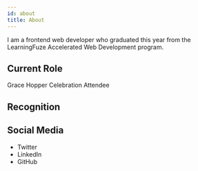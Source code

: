 ```yaml
---
id: about
title: About
---
```



I am a frontend web developer who graduated this year from the LearningFuze Accelerated Web Development program. 


## Current Role

Grace Hopper Celebration Attendee

## Recognition



## Social Media

- Twitter
- LinkedIn
- GitHub
